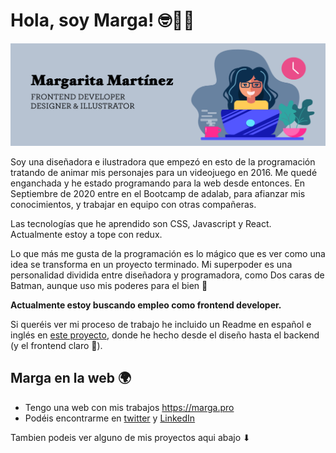 # Hola, soy Marga! 🤓👋🏻

![](./images/marga_github_profile.png)

Soy una diseñadora e ilustradora que empezó en esto de la programación tratando de animar mis personajes para un videojuego en 2016. Me quedé enganchada y he estado programando para la web desde entonces. En Septiembre de 2020 entre en el Bootcamp de adalab, para afianzar mis conocimientos, y trabajar en equipo con otras compañeras.

Las tecnologías que he aprendido son CSS, Javascript y React. Actualmente estoy a tope con redux.

Lo que más me gusta de la programación es lo mágico que es ver como una idea se transforma en un proyecto terminado. Mi superpoder es una personalidad dividida entre diseñadora y programadora, como Dos caras de Batman, aunque uso mis poderes para el bien 🙂

**Actualmente estoy buscando empleo como frontend developer.**

Si queréis ver mi proceso de trabajo he incluido un Readme en español e inglés en [este proyecto](https://github.com/margamb/calendar-test
), donde he hecho desde el diseño hasta el backend (y el frontend claro 🙂).

## Marga en la web 🌍
- Tengo una web con mis trabajos https://marga.pro
- Podéis encontrarme en [twitter](https://twitter.com/margamrt) y [LinkedIn](https://www.linkedin.com/in/margamarben/)

Tambien podeis ver alguno de mis proyectos aqui abajo ⬇

<!--
**margamb/margamb** is a ✨ _special_ ✨ repository because its `README.md` (this file) appears on your GitHub profile.

Here are some ideas to get you started:

- 🔭 I’m currently working on ...
- 🌱 I’m currently learning ...
- 👯 I’m looking to collaborate on ...
- 🤔 I’m looking for help with ...
- 💬 Ask me about ...
- 📫 How to reach me: ...
- 😄 Pronouns: ...
- ⚡ Fun fact: ...
-->
